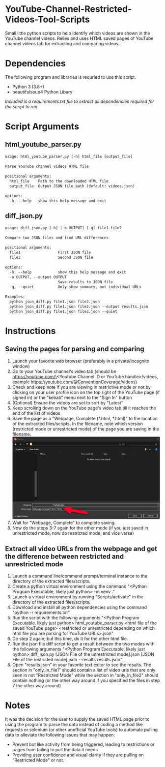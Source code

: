 # YouTube-Channel-Restricted-Videos-Tool-Scripts
Small little python scripts to help identify which videos are shown in the YouTube channel videos. Relies and uses HTML saved pages of YouTube channel videos tab for extracting and comparing videos. 

# Dependencies
The following program and libraries is requried to use this script.
* Python 3 (3.8+)
* beautifulsoup4 Python Libary

*Included is a requirements.txt file to extract all dependencies required for the script to run*

# Script Arguments
## html_youtube_parser.py
```
usage: html_youtube_parser.py [-h] html_file [output_file]

Parse YouTube channel videos HTML file

positional arguments:
  html_file    Path to the downloaded HTML file
  output_file  Output JSON file path (default: videos.json)

options:
  -h, --help   show this help message and exit
```

## diff_json.py
```
usage: diff_json.py [-h] [-o OUTPUT] [-q] file1 file2

Compare two JSON files and find URL differences

positional arguments:
  file1                 First JSON file
  file2                 Second JSON file

options:
  -h, --help            show this help message and exit
  -o OUTPUT, --output OUTPUT
                        Save results to JSON file
  -q, --quiet           Only show summary, not individual URLs

Examples:
  python json_diff.py file1.json file2.json
  python json_diff.py file1.json file2.json --output results.json
  python json_diff.py file1.json file2.json --quiet
```

# Instructions
## Saving the pages for parsing and comparing
1. Launch your favorite web browser (preferably in a private/incognito window)
2. Go to your YouTube channel's video tab (should be https://youtube.com/\<Youtube Channel ID or YouTube handle\>/videos, example https://youtube.com/@ConventionCoverage/videos)
3. Check and keep note if you are viewing in restrictive mode or not by clicking on your user profile icon on the top right of the YouTube page (if signed in) or the "kebab" menu next to the "Sign In" button
4. (Optional) Ensure the videos are set to sort by "Latest"
5. Keep scrolling down on the YouTube page's video tab till it reaches the end of the list of videos
6. Save the page as a "Webpage, Complete (*.html, *.html)" to the location of the extracted files/scripts. In the filename, note which version (restricted mode or unrestricted mode) of the page you are saving in the filename. 
![Save Dialogue](./markdown_images/save_html_page.png)
7. Wait for "Webpage, Complete" to complete saving.
8. Now do the steps 3-7 again for the other mode (if you just saved in unrestricted mode, now do restricted mode, and vice versa)

## Extract all video URLs from the webpage and get the difference between restricted and unrestricted mode
1. Launch a command line/command prompt/terminal instance to the directory of the extracted files/scripts. 
2. Create a python virtual environment using the command "\<Python Program Executable, likely just python\> -m venv ."
3. Launch a virtual environment by running "Scripts/activate" in the directory of the extracted files/scripts. 
4. Download and install all python dependencies using the command "python -r requirements.txt"
5. Run the script with the following arguments "\<Python Program Executable, likely just python\> html_youtube_parser.py \<html file of the saved YouTube page\> \<restricted or unrestricted depending on which html file you are parsing for YouTube URLs\>.json"
6. Do step 2 again; but this time, do it for the other html file.
7. Run the json file diff script to get a result between the two modes with the following arguments "\<Python Program Executable, likely just python\> diff_json.py [JSON File of the unrestricted mode].json [JSON File of the restricted mode].json --results results.json"
8. Open "results.json" in your favorite text exitor to see the results. The section in "only_in_file1" should contain a list of video urls that are only seen in not "Restricted Mode" while the section in "only_in_file2" should contain nothing (or the other way around if you specified the files in step 7 the other way around) 



# Notes
It was the decision for the user to supply the saved HTML page prior to using the program to parse the data instead of coding a method like requests or selenium (or other unofficial YouTube tools) to automate pulling data to alleviate the following issues that may happen:
* Prevent bot like activity from being triggered, leading to restrictions or pages from failing to pull the data it needs
* Providing user confidence and visual clarity if they are pulling on "Restricted Mode" or not.
